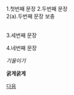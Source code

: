 1.첫번째 문장
2.두번째 문장  
2(a).두번째 문장 보충


</br>
3.세번째 문장

4.네번째 문장

*기울이기*

**굵게굵게**

[다음](http://www.daum.net "다음")
